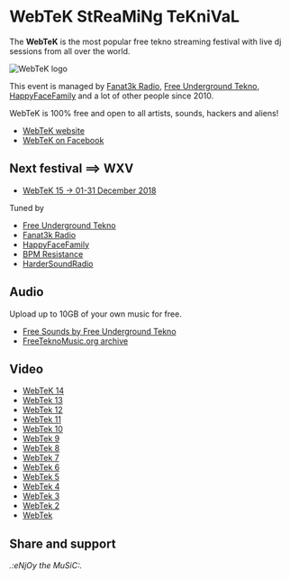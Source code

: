 # WebTeK StReaMiNg TeKniVaL

The __WebTeK__ is the most popular free tekno streaming festival with live dj sessions from all over the world. 

![WebTeK logo](https://github.com/fabriziosalmi/webtek/blob/master/webtek_logo.png)

This event is managed by [Fanat3k Radio](https://www.facebook.com/Fanat3k-Radio-169340146419121/), [Free Underground Tekno](https://www.facebook.com/Free.Underground.Tekno.Radio/), [HappyFaceFamily](https://www.facebook.com/happyfacefamily.eu/) and a lot of other people since 2010.

WebTeK is 100% free and open to all artists, sounds, hackers and aliens!

- [WebTeK website](https://webtek.live/)
- [WebTeK on Facebook](https://www.facebook.com/Worldwide.Streaming.Teknival/)

## Next festival ==> WXV

- [WebTeK 15 → 01-31 December 2018](https://webtek.live)

Tuned by

- [Free Underground Tekno](https://www.facebook.com/Free.Underground.Tekno.Radio/)
- [Fanat3k Radio](https://www.facebook.com/Fanat3k-Radio-169340146419121/)
- [HappyFaceFamily](https://www.facebook.com/happyfacefamily.eu/)
- [BPM Resistance](https://www.facebook.com/BPMresistance/)
- [HarderSoundRadio](http://www.hardersound.net)

## Audio

Upload up to 10GB of your own music for free.

- [Free Sounds by Free Underground Tekno](https://sound.freeundergroundtekno.org/)
- [FreeTeknoMusic.org archive](https://freeteknomusic.org/)

## Video

- [WebTeK 14](https://www.facebook.com/events/1775114982505491/)
- [WebTek 13](https://www.google.it/search?q=webtek+13&safe=active&source=lnms&tbm=vid&sa=X)
- [WebTek 12](https://www.google.it/search?q=webtek+12&safe=active&source=lnms&tbm=vid&sa=X)
- [WebTek 11](https://www.google.it/search?q=webtek+11&safe=active&source=lnms&tbm=vid&sa=X)
- [WebTek 10](https://www.google.it/search?q=webtek+10&safe=active&source=lnms&tbm=vid&sa=X)
- [WebTek 9](https://www.google.it/search?q=webtek+9&safe=active&source=lnms&tbm=vid&sa=X)
- [WebTek 8](https://www.google.it/search?q=webtek+8&safe=active&source=lnms&tbm=vid&sa=X)
- [WebTek 7](https://www.google.it/search?q=webtek+7&safe=active&source=lnms&tbm=vid&sa=X)
- [WebTek 6](https://www.google.it/search?q=webtek+6&safe=active&source=lnms&tbm=vid&sa=X)
- [WebTek 5](https://www.google.it/search?q=webtek+5&safe=active&source=lnms&tbm=vid&sa=X)
- [WebTek 4](https://www.google.it/search?q=webtek+4&safe=active&source=lnms&tbm=vid&sa=X)
- [WebTek 3](https://www.google.it/search?q=webtek+3&safe=active&source=lnms&tbm=vid&sa=X)
- [WebTek 2](https://www.google.it/search?q=webtek+2&safe=active&source=lnms&tbm=vid&sa=X)
- [WebTek](https://www.google.it/search?q=webtek+2010&safe=active&source=lnms&tbm=vid&sa=X)

## Share and support

_.:eNjOy the MuSiC:._
